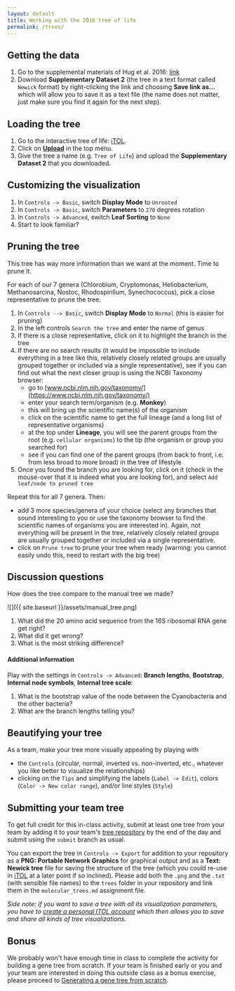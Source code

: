 ```yaml
---
layout: default
title: Working with the 2016 tree of life
permalink: /trees/
---
```


## Getting the data

1. Go to the supplemental materials of Hug et al. 2016: [link](https://www.nature.com/articles/nmicrobiol201648#supplementary-information)
2. Download **Supplementary Dataset 2** (the tree in a text format called `Newick` format) by right-clicking the link and choosing **Save link as...** which will allow you to save it as a text file (the name does not matter, just make sure you find it again for the next step).

## Loading the tree

1. Go to the interactive tree of life: [iTOL](http://itol.embl.de/).
2. Click on [**Upload**](http://itol.embl.de/upload.cgi) in the top menu.
3. Give the tree a name (e.g. `Tree of Life`) and upload the **Supplementary Dataset 2** that you downloaded.

## Customizing the visualization

1. In `Controls -> Basic`, switch **Display Mode** to `Unrooted`
2. In `Controls -> Basic`, switch **Parameters** to `270` degrees rotation
3. In `Controls -> Advanced`, switch **Leaf Sorting** to `None`
4. Start to look familiar?

## Pruning the tree

This tree has way more information than we want at the moment. Time to prune it.

For each of our 7 genera (Chlorobium, Cryptomonas, Heliobacterium, Methanosarcina, Nostoc, Rhodospirillum, Synechococcus), pick a close representative to prune the tree.

1. In `Controls --> Basic`, switch **Display Mode** to `Normal` (this is easier for pruning)
1. In the left controls `Search the tree` and enter the name of genus
2. If there is a close representative, click on it to highlight the branch in the tree
3. If there are no search results (it would be impossible to include everything in a tree like this, relatively closely related groups are usually grouped together or included via a single representative), see if you can find out what the next closer group is using the NCBI Taxonomy browser:
   - go to [www.ncbi.nlm.nih.gov/taxonomy/](https://www.ncbi.nlm.nih.gov/taxonomy/)
   - enter your search term/organism (e.g. **Monkey**)
   - this will bring up the scientific name(s) of the organism
   - click on the scientific name to get the full lineage (and a long list of representative organisms)
   - at the top under **Lineage**, you will see the parent groups from the root (e.g. `cellular organisms`) to the tip (the organism or group you searched for)
   - see if you can find one of the parent groups (from back to front, i.e. from less broad to more broad) in the tree of lifestyle
4. Once you found the branch you are looking for, click on it (check in the mouse-over that it is indeed what you are looking for), and select `Add leaf/node to pruned tree`

Repeat this for all 7 genera. Then:

 - add 3 more species/genera of your choice (select any branches that sound interesting to you or use the taxonomy browser to find the scientific names of organisms you are interested in). Again, not everything will be present in the tree, relatively closely related groups are usually grouped together or included via a single representative.
 - click on `Prune tree` to prune your tree when ready (warning: you cannot easily undo this, need to restart with the big tree)

## Discussion questions

How does the tree compare to the manual tree we made?

![]({{ site.baseurl }}/assets/manual_tree.png)

1. What did the 20 amino acid sequence from the 16S ribosomal RNA gene get right?
2. What did it get wrong?
3. What is the most striking difference?

#### Additional information

Play with the settings in `Controls -> Advanced`: **Branch lengths**, **Bootstrap**, **Internal node symbols**, **Internal tree scale**:
1. What is the bootstrap value of the node between the Cyanobacteria and the other bacteria?
2. What are the branch lengths telling you?

## Beautifying your tree

As a team, make your tree more visually appealing by playing with

 - the `Controls` (circular, normal, inverted vs. non-inverted, etc., whatever you like better to visualize the relationships)
 - clicking on the `Tips` and simplifying the labels (`Label -> Edit`), colors (`Color -> New color range`), and/or line styles (`Style`)

## Submitting your team tree

To get full credit for this in-class activity, submit at least one tree from your team by adding it to your team's [tree repository](https://classroom.github.com/g/9nWtA6xT) by the end of the day and submit using the `submit` branch as usual.

You can export the tree in `Controls -> Export` for addition to your repository as a **PNG: Portable Network Graphics** for graphical output and as a **Text: Newick tree** file for saving the structure of the tree (which you could re-use in [iTOL](http://itol.embl.de/) at a later point if so inclined). Please add both the `.png` and the `.txt` (with sensible file names) to the `trees` folder in your repository and link them in the `molecular_trees.md` assignment file.

*Side note: if you want to save a tree with all its visualization parameters, you have to [create a personal ITOL account](http://itol.embl.de/itol_account.cgi) which then allows you to save and share all kinds of tree visualizations.*

## Bonus

We probably won't have enough time in class to complete the activity for building a gene tree from scratch. If your team is finished early or you and your team are interested in doing this outside class as a bonus exercise, please proceed to [Generating a gene tree from scratch](/materials/trees_bonus/).
